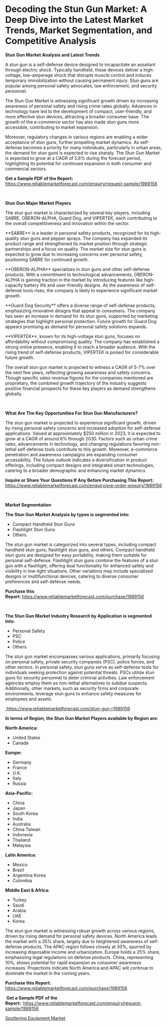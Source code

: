 <p><h1>Decoding the Stun Gun Market: A Deep Dive into the Latest Market Trends, Market Segmentation, and Competitive Analysis</h1></p><p><strong>Stun Gun Market Analysis and Latest Trends</strong></p>
<p><p>A stun gun is a self-defense device designed to incapacitate an assailant through electric shock. Typically handheld, these devices deliver a high-voltage, low-amperage shock that disrupts muscle control and induces temporary immobilization without causing permanent injury. Stun guns are popular among personal safety advocates, law enforcement, and security personnel.</p><p>The Stun Gun Market is witnessing significant growth driven by increasing awareness of personal safety and rising crime rates globally. Advances in technology have led to the development of compact, user-friendly, and more effective stun devices, attracting a broader consumer base. The growth of the e-commerce sector has also made stun guns more accessible, contributing to market expansion.</p><p>Moreover, regulatory changes in various regions are enabling a wider acceptance of stun guns, further propelling market dynamics. As self-defense becomes a priority for many individuals, particularly in urban areas, the demand for stun guns is expected to rise sharply. The Stun Gun Market is expected to grow at a CAGR of 5.6% during the forecast period, highlighting its potential for continued expansion in both consumer and commercial sectors.</p></p>
<p><strong>Get a Sample PDF of the Report:&nbsp;</strong> <a href="https://www.reliablemarketforecast.com/enquiry/request-sample/1989156?utm_campaign=1899&utm_medium=2&utm_source=Github&utm_content=ia&utm_term=20022025&utm_id=stun-gun">https://www.reliablemarketforecast.com/enquiry/request-sample/1989156</a></p>
<p>&nbsp;</p>
<p><strong>Stun Gun Major Market Players</strong></p>
<p><p>The stun gun market is characterized by several key players, including SABRE, OBERON-ALPHA, Guard Dog, and VIPERTEK, each contributing to the overall competitiveness and innovation within the sector.</p><p>**SABRE** is a leader in personal safety products, recognized for its high-quality stun guns and pepper sprays. The company has expanded its product range and strengthened its market position through strategic partnerships and a focus on quality. The market size for stun guns is expected to grow due to increasing concerns over personal safety, positioning SABRE for continued growth.</p><p>**OBERON-ALPHA** specializes in stun guns and other self-defense products. With a commitment to technological advancements, OBERON-ALPHA is gaining traction in the market by introducing features like high-capacity battery life and user-friendly designs. As the awareness of self-defense tools rises, the company is likely to experience significant market growth.</p><p>**Guard Dog Security** offers a diverse range of self-defense products, emphasizing innovative designs that appeal to consumers. The company has seen an increase in demand for its stun guns, supported by marketing strategies that highlight personal protection. Future growth for Guard Dog appears promising as demand for personal safety solutions expands.</p><p>**VIPERTEK**, known for its high-voltage stun guns, focuses on affordability without compromising quality. The company has established a strong online presence, enabling it to reach a broader audience. With the rising trend of self-defense products, VIPERTEK is poised for considerable future growth.</p><p>The overall stun gun market is projected to witness a CAGR of 5-7% over the next few years, reflecting growing awareness and safety concerns. Though specific sales revenue figures for the companies mentioned are proprietary, the combined growth trajectory of the industry suggests positive financial prospects for these key players as demand strengthens globally.</p></p>
<p>&nbsp;</p>
<p><strong>What Are The Key Opportunities For Stun Gun Manufacturers?</strong></p>
<p><p>The stun gun market is projected to experience significant growth, driven by rising personal safety concerns and increased adoption for self-defense applications. Valued at approximately $250 million in 2023, it is expected to grow at a CAGR of around 8% through 2030. Factors such as urban crime rates, advancements in technology, and changing regulations favoring non-lethal self-defense tools contribute to this growth. Moreover, e-commerce penetration and awareness campaigns are expanding consumer accessibility. The future outlook indicates a diversification in product offerings, including compact designs and integrated smart technologies, catering to a broader demographic and enhancing market dynamics.</p></p>
<p><strong>Inquire or Share Your Questions If Any Before Purchasing This Report:</strong> <a href="https://www.reliablemarketforecast.com/enquiry/pre-order-enquiry/1989156?utm_campaign=1899&utm_medium=2&utm_source=Github&utm_content=ia&utm_term=20022025&utm_id=stun-gun">https://www.reliablemarketforecast.com/enquiry/pre-order-enquiry/1989156</a></p>
<p>&nbsp;</p>
<p><strong>Market Segmentation</strong></p>
<p><strong>The Stun Gun Market Analysis by types is segmented into:</strong></p>
<p><ul><li>Compact Handheld Stun Guns</li><li>Flashlight Stun Guns</li><li>Others</li></ul></p>
<p><p>The stun gun market is categorized into several types, including compact handheld stun guns, flashlight stun guns, and others. Compact handheld stun guns are designed for easy portability, making them suitable for personal self-defense. Flashlight stun guns combine the features of a stun gun with a flashlight, offering dual functionality for enhanced safety and visibility in low-light situations. Other variations may include specialized designs or multifunctional devices, catering to diverse consumer preferences and self-defense needs.</p></p>
<p><strong>Purchase this Report:&nbsp;</strong><a href="https://www.reliablemarketforecast.com/purchase/1989156?utm_campaign=1899&utm_medium=2&utm_source=Github&utm_content=ia&utm_term=20022025&utm_id=stun-gun">https://www.reliablemarketforecast.com/purchase/1989156</a></p>
<p>&nbsp;</p>
<p><strong>The Stun Gun Market Industry Research by Application is segmented into:</strong></p>
<p><ul><li>Personal Safety</li><li>PSC</li><li>Police</li><li>Others</li></ul></p>
<p><p>The stun gun market encompasses various applications, primarily focusing on personal safety, private security companies (PSC), police forces, and other sectors. In personal safety, stun guns serve as self-defense tools for individuals seeking protection against potential threats. PSCs utilize stun guns for security personnel to deter criminal activities. Law enforcement agencies employ them as non-lethal alternatives to subdue suspects. Additionally, other markets, such as security firms and corporate environments, leverage stun guns to enhance safety measures for employees and assets.</p></p>
<p><a href="https://www.reliablemarketforecast.com/stun-gun-r1989156?utm_campaign=1899&utm_medium=2&utm_source=Github&utm_content=ia&utm_term=20022025&utm_id=stun-gun">&nbsp;https://www.reliablemarketforecast.com/stun-gun-r1989156</a></p>
<p><strong>In terms of Region, the Stun Gun Market Players available by Region are:</strong></p>
<p>
    <p> <strong> North America: </strong>
        <ul>
            <li>United States</li>
            <li>Canada</li>
        </ul>
        </p> 
    <p> <strong> Europe: </strong>
        <ul>
            <li>Germany</li>
            <li>France</li>
            <li>U.K.</li>
            <li>Italy</li>
            <li>Russia</li>
        </ul>
        </p> 
    <p> <strong> Asia-Pacific: </strong>
        <ul>
            <li>China</li>
            <li>Japan</li>
            <li>South Korea</li>
            <li>India</li>
            <li>Australia</li>
            <li>China Taiwan</li>
            <li>Indonesia</li>
            <li>Thailand</li>
            <li>Malaysia</li>
        </ul>
        </p> 
    <p> <strong> Latin America: </strong>
        <ul>
            <li>Mexico</li>
            <li>Brazil</li>
            <li>Argentina Korea</li>
            <li>Colombia</li>
        </ul>
        </p> 
    <p> <strong> Middle East & Africa: </strong>
        <ul>
            <li>Turkey</li>
            <li>Saudi</li>
            <li>Arabia</li>
            <li>UAE</li>
            <li>Korea</li>
        </ul>
    </p>
    </p>
<p><p>The stun gun market is witnessing robust growth across various regions, driven by rising demand for personal safety devices. North America leads the market with a 35% share, largely due to heightened awareness of self-defense products. The APAC region follows closely at 30%, spurred by increasing disposable income and urbanization. Europe holds a 25% share, emphasizing legal regulations on defense products. China, representing 10%, shows potential for rapid expansion as consumer awareness increases. Projections indicate North America and APAC will continue to dominate the market in the coming years.</p></p>
<p><strong>Purchase this Report: </strong><a href="https://www.reliablemarketforecast.com/purchase/1989156?utm_campaign=1899&utm_medium=2&utm_source=Github&utm_content=ia&utm_term=20022025&utm_id=stun-gun">https://www.reliablemarketforecast.com/purchase/1989156</a></p>
<p>&nbsp;<strong>Get a Sample PDF of the Report:&nbsp;&nbsp;</strong><a href="https://www.reliablemarketforecast.com/enquiry/request-sample/1989156?utm_campaign=1899&utm_medium=2&utm_source=Github&utm_content=ia&utm_term=20022025&utm_id=stun-gun">https://www.reliablemarketforecast.com/enquiry/request-sample/1989156</a></p>
<p><strong></strong></p>
<p><p><a href="https://github.com/YashRP12/Market-Research-Report-List-7/blob/main/sputtering-equipment-market.md?utm_campaign=1899&utm_medium=2&utm_source=Github&utm_content=ia&utm_term=20022025&utm_id=stun-gun">Sputtering Equipment Market</a></p></p>